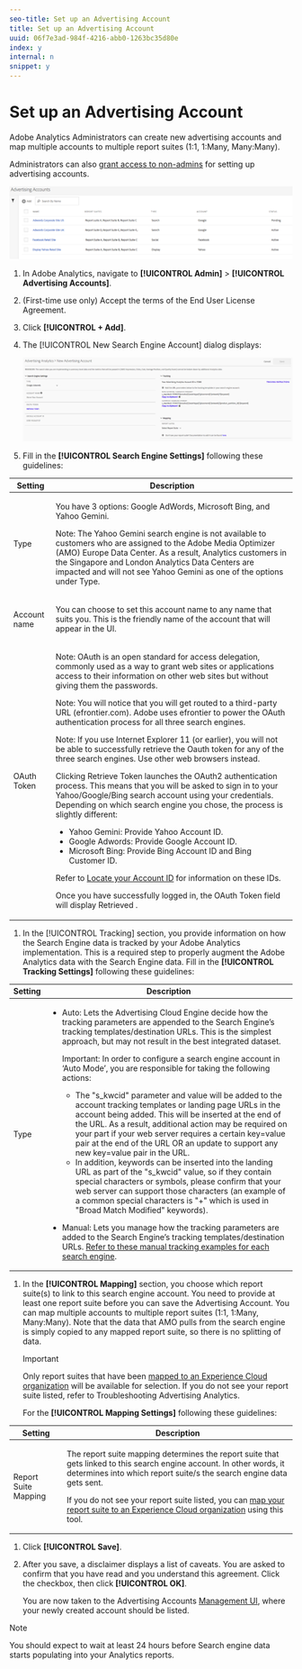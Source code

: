 ```yaml
---
seo-title: Set up an Advertising Account
title: Set up an Advertising Account
uuid: 06f7e3ad-984f-4216-abb0-1263bc35d80e
index: y
internal: n
snippet: y
---
```


# Set up an Advertising Account

Adobe Analytics Administrators can create new advertising accounts and map multiple accounts to multiple report suites (1:1, 1:Many, Many:Many).

Administrators can also [grant access to non-admins](../../../integrate/c-advertising-analytics/overview.md#section_FCC58EB635954A32990D4E67B52B4369) for setting up advertising accounts.

![](assets/aa_accounts.png)

1. In Adobe Analytics, navigate to **[!UICONTROL Admin]** > **[!UICONTROL Advertising Accounts]**. 
1. (First-time use only) Accept the terms of the End User License Agreement. 
1. Click **[!UICONTROL + Add]**. 
1. The [!UICONTROL New Search Engine Account] dialog displays:

   ![](assets/aa_new_se_account.png)

1. Fill in the **[!UICONTROL Search Engine Settings]** following these guidelines: 

<table id="table_B3BE66B7D4C54766B8FFD2C6DCD657AF"> 
 <thead> 
  <tr> 
   <th colname="col1" class="entry"> Setting </th> 
   <th colname="col2" class="entry"> Description </th> 
  </tr>
 </thead>
 <tbody> 
  <tr> 
   <td colname="col1"> <p>Type </p> </td> 
   <td colname="col2"> <p>You have 3 options: Google AdWords, Microsoft Bing, and Yahoo Gemini. </p> <p>Note: The Yahoo Gemini search engine is not available to customers who are assigned to the Adobe Media Optimizer (AMO) Europe Data Center. As a result, Analytics customers in the Singapore and London Analytics Data Centers are impacted and will not see Yahoo Gemini as one of the options under <span class="uicontrol"> Type</span>. </p> </td> 
  </tr> 
  <tr> 
   <td colname="col1"> <p>Account name </p> </td> 
   <td colname="col2"> <p>You can choose to set this account name to any name that suits you. This is the friendly name of the account that will appear in the UI. </p> </td> 
  </tr> 
  <tr> 
   <td colname="col1"> <p>OAuth Token </p> </td> 
   <td colname="col2"> <p>Note:  OAuth is an open standard for access delegation, commonly used as a way to grant web sites or applications access to their information on other web sites but without giving them the passwords. </p> <p>Note:  You will notice that you will get routed to a third-party URL (efrontier.com). Adobe uses efrontier to power the OAuth authentication process for all three search engines. </p> <p>Note:  If you use Internet Explorer 11 (or earlier), you will not be able to successfully retrieve the Oauth token for any of the three search engines. Use other web browsers instead. </p> <p>Clicking<span class="uicontrol"> Retrieve Token</span> launches the OAuth2 authentication process. This means that you will be asked to sign in to your Yahoo/Google/Bing search account using your credentials. Depending on which search engine you chose, the process is slightly different: </p> 
    <ul id="ul_FC9B5612F6554495B04C357CB0AB72EB"> 
     <li id="li_24FC6E3737FC438BA13CD7330949A192">Yahoo Gemini: Provide Yahoo Account ID. </li> 
     <li id="li_CD54231BFF134F83B3B5B14B34A0E1D2">Google Adwords: Provide Google Account ID. </li> 
     <li id="li_89B9D54BAA914E5DB2959B193489582E">Microsoft Bing: Provide Bing Account ID and Bing Customer ID. </li> 
    </ul> <p>Refer to <a href="../../../integrate/c-advertising-analytics/c-adanalytics-workflow/aa-locate-account-id.md#concept_F7F67448F3B44342967E0419E96F384D" format="dita" scope="local"> Locate your Account ID</a> for information on these IDs. </p> <p>Once you have successfully logged in, the OAuth Token field will display 
     <systemoutput>
       Retrieved
     </systemoutput>. </p> </td> 
  </tr> 
 </tbody> 
</table>

1. In the [!UICONTROL Tracking] section, you provide information on how the Search Engine data is tracked by your Adobe Analytics implementation. This is a required step to properly augment the Adobe Analytics data with the Search Engine data. 
   Fill in the **[!UICONTROL Tracking Settings]** following these guidelines: 

<table id="table_1AB4E31456E84ABF8209B02058259C4D"> 
 <thead> 
  <tr> 
   <th colname="col1" class="entry"> Setting </th> 
   <th colname="col2" class="entry"> Description </th> 
  </tr>
 </thead>
 <tbody> 
  <tr> 
   <td colname="col1"> <p>Type </p> </td> 
   <td colname="col2"> 
    <ul id="ul_1C5A0502A4984E57A08417A91CCD6FFE"> 
     <li id="li_5736E38286FF494ABDDC6E85281D7F2A"> <span class="uicontrol"> Auto</span>: Lets the Advertising Cloud Engine decide how the tracking parameters are appended to the Search Engine’s tracking templates/destination URLs. This is the simplest approach, but may not result in the best integrated dataset. <p>Important: In order to configure a search engine account in ‘Auto Mode’, you are responsible for taking the following actions: 
       <ul id="ul_4FF9D1E3CC4E452BA339E0A725D29FEE"> 
        <li id="li_6F3A6D6259C0420CB7E6FD2C26A1B6E0">The "s_kwcid" parameter and value will be added to the account tracking templates or landing page URLs in the account being added. This will be inserted at the end of the URL. As a result, additional action may be required on your part if your web server requires a certain key=value pair at the end of the URL OR an update to support any new key=value pair in the URL. </li> 
        <li id="li_A04D4AA31A934392808639E46C86573F">In addition, keywords can be inserted into the landing URL as part of the "s_kwcid" value, so if they contain special characters or symbols, please confirm that your web server can support those characters (an example of a common special characters is "+" which is used in "Broad Match Modified" keywords). </li> 
       </ul> </p> </li> 
     <li id="li_EAA7A7CA1E584854A7EC1E43E13B63FE"><span class="uicontrol"> Manual</span>: Lets you manage how the tracking parameters are added to the Search Engine’s tracking templates/destination URLs. <a href="../../../integrate/c-advertising-analytics/c-adanalytics-workflow/aa-manual-vs-automatic-tracking.md#concept_87B28BA9E7F84BA5972F69E6F3482A33" format="dita" scope="local"> Refer to these manual tracking examples for each search engine</a>. </li> 
    </ul> </td> 
  </tr> 
 </tbody> 
</table>

1. In the **[!UICONTROL Mapping]** section, you choose which report suite(s) to link to this search engine account. You need to provide at least one report suite before you can save the Advertising Account. You can map multiple accounts to multiple report suites (1:1, 1:Many, Many:Many). Note that the data that AMO pulls from the search engine is simply copied to any mapped report suite, so there is no splitting of data. 

   >[!IMPORTANT]
   >
   >Only report suites that have been [mapped to an Experience Cloud organization](https://marketing.adobe.com/resources/help/en_US/mcloud/map-report-suite.html) will be available for selection. If you do not see your report suite listed, refer to Troubleshooting Advertising Analytics.

   For the **[!UICONTROL Mapping Settings]** following these guidelines: 

<table id="table_AF876DC40F97403882C0AA528BD204FF"> 
 <thead> 
  <tr> 
   <th colname="col1" class="entry"> Setting </th> 
   <th colname="col2" class="entry"> Description </th> 
  </tr>
 </thead>
 <tbody> 
  <tr> 
   <td colname="col1"> <p>Report Suite Mapping </p> </td> 
   <td colname="col2"> <p>The report suite mapping determines the report suite that gets linked to this search engine account. In other words, it determines into which report suite/s the search engine data gets sent. </p> <p>If you do not see your report suite listed, you can <a href="https://marketing.adobe.com/resources/help/en_US/mcloud/map-report-suite.html" format="html" scope="external"> map your report suite to an Experience Cloud organization</a> using this tool. </p> </td> 
  </tr> 
 </tbody> 
</table>

1. Click **[!UICONTROL Save]**. 
1. After you save, a disclaimer displays a list of caveats. You are asked to confirm that you have read and you understand this agreement. Click the checkbox, then click **[!UICONTROL OK]**.

   You are now taken to the Advertising Accounts [Management UI](../../../integrate/c-advertising-analytics/c-adanalytics-workflow/aa-manage-ad-accounts.md#concept_531B99165A4E47B4B8849376B532AFDB), where your newly created account should be listed.

>[!NOTE]
>
>You should expect to wait at least 24 hours before Search engine data starts populating into your Analytics reports.

